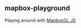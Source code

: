 mapbox-playground
-----

Playing around with [MapboxGL JS](https://www.mapbox.com/mapbox-gl-js/api/)
